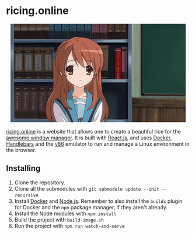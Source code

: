# ricing.online

<p align="center">
    <img src="docs/trip.gif">
</p>

[ricing.online](https://ricing.online) is a website that allows one to create a beautiful rice for the [awesome window manager](https://awesomewm.org/). It is built with [React.js](https://reactjs.org/), and uses [Docker](https://www.docker.com/), [Handlebars](https://handlebarsjs.com/) and the [v86](https://github.com/copy/v86) emulator to run and manage a Linux environment in the browser.

## Installing

1. Clone the repository.
2. Clone all the submodules with `git submodule update --init --recursive`
3. Install [Docker](https://www.docker.com/) and [Node.js](https://nodejs.org). Remember to also install the `buildx` plugin for Docker and the `npm` package manager, if they aren't already.
4. Install the Node modules with `npm install`
5. Build the project with `build-image.sh`
6. Run the project with `npm run watch-and-serve`